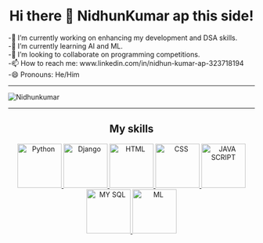 <h1 align="center" > Hi there 👋 NidhunKumar ap this side! </h1>
-🔭 I’m currently working on enhancing my development and DSA skills.<br>
-🌱 I’m currently learning AI and ML.<br>
-👯 I’m looking to collaborate on programming competitions.<br>
-📫 How to reach me: www.linkedin.com/in/nidhun-kumar-ap-323718194<br>
-😄 Pronouns: He/Him<br>


<hr />
<!--
<img align="right" alt="GIF" src="https://media.giphy.com/media/VTtANKl0beDFQRLDTh/giphy.gif" width="400" height="200" />
-->

![Nidhunkumar](https://github-readme-stats.vercel.app/api?username=Nidhunkumar&show_icons=true&theme=radical)

<hr />

<h2 align="center">My skills</h2>

<p align="center">
  <a href="https://www.python.org/" target="_blank">
    <img src="https://upload.wikimedia.org/wikipedia/commons/thumb/0/0a/Python.svg/768px-Python.svg.png" alt="Python" width="90" height="90"/>
  </a>
  <a href="https://www.djangoproject.com/" target="_blank">
    <img src="https://img.icons8.com/color/48/000000/django.png" alt="Django" width="90" height="90"/>
  </a>
  <a href="https://html.com/" target="_blank">
    <img src="https://cdn-icons-png.flaticon.com/512/919/919827.png" alt="HTML" width="90" height="90"/>
  </a>
  <a href="https://en.wikipedia.org/wiki/CSS" target="_blank">
    <img src="https://img.icons8.com/color/48/000000/css3.png" alt="CSS" width="90" height="90"/>
  </a>
  <a href="https://www.javascript.com/" target="_blank">
    <img src="https://cdn.iconscout.com/icon/free/png-256/javascript-2038874-1720087.png" alt="JAVA SCRIPT" width="90" height="90"/>
  </a>
  <a href="https://www.mysql.com/" target="_blank">
    <img src="https://download.logo.wine/logo/MySQL/MySQL-Logo.wine.png" alt="MY SQL" width="90" height="90"/>
  </a>
  <a href="https://en.wikipedia.org/wiki/Machine_learning" target="_blank">
    <img src="https://thumbs.dreamstime.com/b/machine-learning-icon-two-color-design-red-black-style-elements-icons-collection-creative-web-apps-software-print-144659464.jpg" alt="ML" width="90" height="90"/>
  </a>
</p>


<!--
**Nidhunkumar/Nidhunkumar** is a ✨ _special_ ✨ repository because its `README.md` (this file) appears on your GitHub profile.

Here are some ideas to get you started:

- 🔭 I’m currently working on enhancing my development and DSA skills.
- 🌱 I’m currently learning AI and ML.
- 👯 I’m looking to collaborate on programming competitions.
- 📫 How to reach me:www.linkedin.com/in/nidhun-kumar-ap-323718194
- 😄 Pronouns:He/Him

-->
